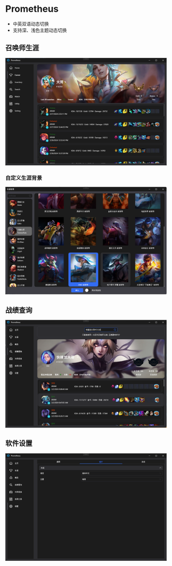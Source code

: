 # Prometheus

- 中英双语动态切换
- 支持深、浅色主题动态切换

## 召唤师生涯

![Career](./doc/images/career.png)

### 自定义生涯背景

![Skin](./doc/images/CareerSkin.png)

## 战绩查询

![Search](./doc/images/Search.png)

## 软件设置

![Setting](./doc/images//Setting.png)
